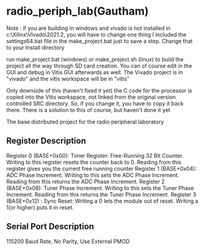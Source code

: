 # radio_periph_lab(Gautham)

Note : if you are building in windows and vivado is not installed in c:\Xilinx\Vivado\2021.2, you will have to change one thing
I included the settings64.bat file in the make_project.bat just to save a step.  Change that to your Install directory

run make_project.bat (windows) or make_project.sh (linux) to build the project all the way through SD card creation.  You can of course
edit in the GUI and debug in Vitis GUI afterwards as well.  The Vivado project is in "vivado" and the vitis workspace will be in "vitis"

Only downside of this (haven't fixed it yet) the C code for the processor is copied into the Vitis workspace, not linked from the original
version controlled SRC directory.  So, if you change it, you have to copy it back there.  There is a solution to this of course, but haven't 
done it yet

The base distributed project for the radio peripheral laboratory
## Register Description
Register 0 (BASE+0x00): Timer Register: Free-Running 32 Bit Counter. Writing to this register resets the counter back to 0. Reading from this register gives you the current free running counter
Register 1 (BASE+0x04): ADC Phase Increment. Writing to this sets the ADC Phase Increment. Reading from this returns the ADC Phase Increment. 
Register 2 (BASE+0x08): Tuner Phase Increment. Writing to this sets the Tuner Phase Increment. Reading from this returns the Tuner Phase Increment. 
Register 3 (BASE+0x12) : Sync Reset: Writing a 0 lets the module out of reset. Writing a 1(or higher) puts it in reset. 

## Serial Port Description
115200 Baud Rate, No Parity, Use External PMOD
